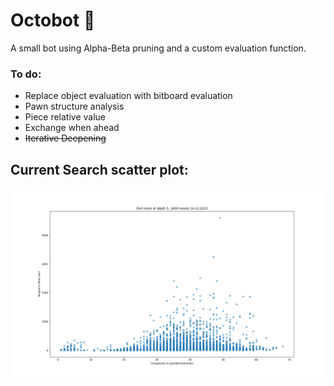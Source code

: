 # Octobot 🐙

A small bot using Alpha-Beta pruning and a custom evaluation function.

### To do:
- Replace object evaluation with bitboard evaluation
- Pawn structure analysis
- Piece relative value
- Exchange when ahead
- ~~Iterative Deepening~~

## Current Search scatter plot:
![image info](Chess-Challenge/src/My%20Bot/scatterResponse5.png)